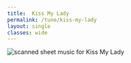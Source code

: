 ```yaml
---
title:  Kiss My Lady
permalink: /tune/kiss-my-lady
layout: single
classes: wide
---
```


<img src="/tune/scan/kiss-my-lady.jpg" alt="scanned sheet music for Kiss My Lady">


